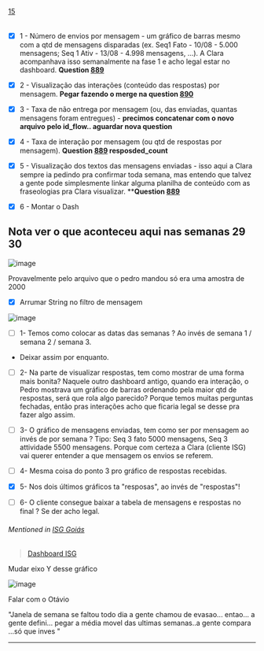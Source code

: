 [15](https://github.com/guilhermeprokisch/ideias/issues/15) 
###### 

- [x] 1 -  Número de envios por mensagem - um gráfico de barras mesmo com a qtd de mensagens disparadas (ex. Seq1 Fato - 10/08 - 5.000 mensagens; Seq 1 Ativ - 13/08 - 4.998 mensagens, ...). A Clara acompanhava isso semanalmente na fase 1 e acho legal estar no dashboard. **Question [889](889)**
- [x] 2 - Visualização das interações (conteúdo das respostas) por mensagem. **Pegar fazendo o merge na question [890](890)**
- [x] 3 - Taxa de não entrega por mensagem (ou, das enviadas, quantas mensagens foram entregues) - **precimos concatenar com o novo arquivo pelo id_flow.. aguardar nova question**
- [x] 4 - Taxa de interação por mensagem (ou qtd de respostas por mensagem). **Question [889](889) resposded_count**
- [x] 5 - Visualização dos textos das mensagens enviadas - isso aqui a Clara sempre ia pedindo pra confirmar toda semana, mas entendo que talvez a gente pode simplesmente linkar alguma planilha de conteúdo com as fraseologias pra Clara visualizar.  ****Question [889](889)** 
- [x] 6 - Montar o Dash


## Nota ver o que aconteceu aqui nas semanas 29 30
![image](image)

Provavelmente pelo arquivo que o pedro mandou só era uma amostra de 2000


- [x] Arrumar String no filtro de mensagem

![image](image)


- [ ] 1- Temos como colocar as datas das semanas ? Ao invés de semana 1 / semana 2 / semana 3.
- Deixar assim por enquanto.

- [ ] 2- Na parte de visualizar respostas, tem como mostrar de uma forma mais bonita? Naquele outro dashboard antigo, quando era interação, o Pedro mostrava um gráfico de barras ordenando pela maior qtd de respostas, será que rola algo parecido? Porque temos muitas perguntas fechadas, então pras interações acho que ficaria legal se desse pra fazer algo assim.

- [ ] 3- O gráfico de mensagens enviadas, tem como ser por mensagem ao invés de por semana ? Tipo: Seq 3 fato 5000 mensagens, Seq 3 attividade 5500 mensagens. Porque com certeza a Clara (cliente ISG) vai querer entender a que mensagem os envios se referem.

- [ ] 4- Mesma coisa do ponto 3 pro gráfico de respostas recebidas.

- [x] 5- Nos dois últimos gráficos ta "resposas", ao invés de "respostas"!

- [ ] 6- O cliente consegue baixar a tabela de mensagens e respostas no final ? Se der acho legal.


###### Mentioned in [ISG Goiás](ISG-Goiás)  
 > [Dashboard ISG](Dashboard-ISG)


Mudar eixo Y desse gráfico

![image](image)


Falar com o Otávio

"Janela de semana se faltou todo dia a gente chamou de evasao... entao... a gente defini... pegar a média movel das ultimas semanas..a gente compara ...só que inves "

-------------------------------------------------------------------------------

